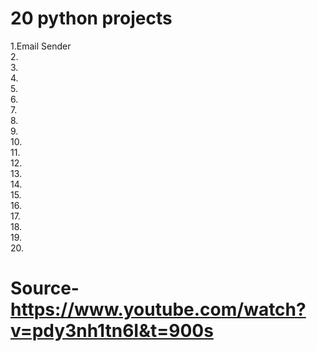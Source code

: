 # 20 python projects
1.Email Sender  
2.  
3.  
4.  
5.  
6.  
7.  
8.  
9.  
10.  
11.  
12.  
13.  
14.  
15.  
16.  
17.  
18.  
19.  
20.  
 # Source- https://www.youtube.com/watch?v=pdy3nh1tn6I&t=900s
